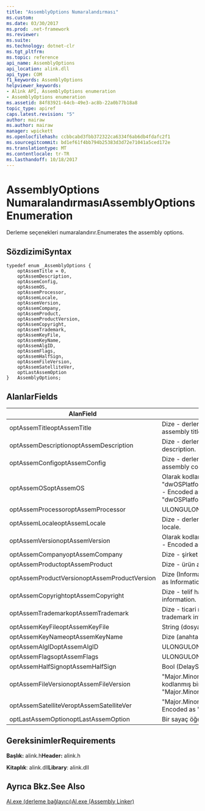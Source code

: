 ```yaml
---
title: "AssemblyOptions Numaralandırması"
ms.custom: 
ms.date: 03/30/2017
ms.prod: .net-framework
ms.reviewer: 
ms.suite: 
ms.technology: dotnet-clr
ms.tgt_pltfrm: 
ms.topic: reference
api_name: AssemblyOptions
api_location: alink.dll
api_type: COM
f1_keywords: AssemblyOptions
helpviewer_keywords:
- Alink API, AssemblyOptions enumeration
- AssemblyOptions enumeration
ms.assetid: 84f83921-64cb-49e3-ac8b-22a0b77b18a8
topic_type: apiref
caps.latest.revision: "5"
author: mairaw
ms.author: mairaw
manager: wpickett
ms.openlocfilehash: ccbbcabd3fbb372322ca6334f6ab6db4fdafc2f1
ms.sourcegitcommit: bd1ef61f4bb794b25383d3d72e71041a5ced172e
ms.translationtype: MT
ms.contentlocale: tr-TR
ms.lasthandoff: 10/18/2017
---
```

# <a name="assemblyoptions-enumeration"></a><span data-ttu-id="369c3-102">AssemblyOptions Numaralandırması</span><span class="sxs-lookup"><span data-stu-id="369c3-102">AssemblyOptions Enumeration</span></span>
<span data-ttu-id="369c3-103">Derleme seçenekleri numaralandırır.</span><span class="sxs-lookup"><span data-stu-id="369c3-103">Enumerates the assembly options.</span></span>  
  
## <a name="syntax"></a><span data-ttu-id="369c3-104">Sözdizimi</span><span class="sxs-lookup"><span data-stu-id="369c3-104">Syntax</span></span>  
  
```  
typedef enum _AssemblyOptions {  
    optAssemTitle = 0,  
    optAssemDescription,  
    optAssemConfig,  
    optAssemOS,  
    optAssemProcessor,  
    optAssemLocale,  
    optAssemVersion,  
    optAssemCompany,  
    optAssemProduct,  
    optAssemProductVersion,  
    optAssemCopyright,  
    optAssemTrademark,  
    optAssemKeyFile,  
    optAssemKeyName,  
    optAssemAlgID,  
    optAssemFlags,  
    optAssemHalfSign,  
    optAssemFileVersion,  
    optAssemSatelliteVer,  
    optLastAssemOption  
}   AssemblyOptions;  
```  
  
## <a name="fields"></a><span data-ttu-id="369c3-105">Alanlar</span><span class="sxs-lookup"><span data-stu-id="369c3-105">Fields</span></span>  
  
|<span data-ttu-id="369c3-106">Alan</span><span class="sxs-lookup"><span data-stu-id="369c3-106">Field</span></span>|<span data-ttu-id="369c3-107">Açıklama</span><span class="sxs-lookup"><span data-stu-id="369c3-107">Description</span></span>|  
|-----------|-----------------|  
|<span data-ttu-id="369c3-108">optAssemTitle</span><span class="sxs-lookup"><span data-stu-id="369c3-108">optAssemTitle</span></span>|<span data-ttu-id="369c3-109">Dize - derleme başlığı temsil eder.</span><span class="sxs-lookup"><span data-stu-id="369c3-109">String - Represents the assembly title.</span></span>|  
|<span data-ttu-id="369c3-110">optAssemDescription</span><span class="sxs-lookup"><span data-stu-id="369c3-110">optAssemDescription</span></span>|<span data-ttu-id="369c3-111">Dize - derleme açıklaması içerir.</span><span class="sxs-lookup"><span data-stu-id="369c3-111">String - Contains the assembly description.</span></span>|  
|<span data-ttu-id="369c3-112">optAssemConfig</span><span class="sxs-lookup"><span data-stu-id="369c3-112">optAssemConfig</span></span>|<span data-ttu-id="369c3-113">Dize - derleme yapılandırmasını içerir.</span><span class="sxs-lookup"><span data-stu-id="369c3-113">String - Contains the assembly configuration.</span></span>|  
|<span data-ttu-id="369c3-114">optAssemOS</span><span class="sxs-lookup"><span data-stu-id="369c3-114">optAssemOS</span></span>|<span data-ttu-id="369c3-115">Olarak kodlanmış bir dize -: "dwOSPlatformId.dwOSMajorVersion.dwOSMinorVersion".</span><span class="sxs-lookup"><span data-stu-id="369c3-115">String - Encoded as: "dwOSPlatformId.dwOSMajorVersion.dwOSMinorVersion".</span></span>|  
|<span data-ttu-id="369c3-116">optAssemProcessor</span><span class="sxs-lookup"><span data-stu-id="369c3-116">optAssemProcessor</span></span>|<span data-ttu-id="369c3-117">ULONG</span><span class="sxs-lookup"><span data-stu-id="369c3-117">ULONG</span></span>|  
|<span data-ttu-id="369c3-118">optAssemLocale</span><span class="sxs-lookup"><span data-stu-id="369c3-118">optAssemLocale</span></span>|<span data-ttu-id="369c3-119">Dize - derleme yerel içerir.</span><span class="sxs-lookup"><span data-stu-id="369c3-119">String - Contains the assembly locale.</span></span>|  
|<span data-ttu-id="369c3-120">optAssemVersion</span><span class="sxs-lookup"><span data-stu-id="369c3-120">optAssemVersion</span></span>|<span data-ttu-id="369c3-121">Olarak kodlanmış bir dize -: "Major.Minor.Build.Revision".</span><span class="sxs-lookup"><span data-stu-id="369c3-121">String - Encoded as: "Major.Minor.Build.Revision".</span></span>|  
|<span data-ttu-id="369c3-122">optAssemCompany</span><span class="sxs-lookup"><span data-stu-id="369c3-122">optAssemCompany</span></span>|<span data-ttu-id="369c3-123">Dize - şirket içerir.</span><span class="sxs-lookup"><span data-stu-id="369c3-123">String - Contains the company.</span></span>|  
|<span data-ttu-id="369c3-124">optAssemProduct</span><span class="sxs-lookup"><span data-stu-id="369c3-124">optAssemProduct</span></span>|<span data-ttu-id="369c3-125">Dize - ürün adı içeriyor.</span><span class="sxs-lookup"><span data-stu-id="369c3-125">String - Contains the product name.</span></span>|  
|<span data-ttu-id="369c3-126">optAssemProductVersion</span><span class="sxs-lookup"><span data-stu-id="369c3-126">optAssemProductVersion</span></span>|<span data-ttu-id="369c3-127">Dize (InformationalVersion olarak da bilinir).</span><span class="sxs-lookup"><span data-stu-id="369c3-127">String (also known as InformationalVersion).</span></span>|  
|<span data-ttu-id="369c3-128">optAssemCopyright</span><span class="sxs-lookup"><span data-stu-id="369c3-128">optAssemCopyright</span></span>|<span data-ttu-id="369c3-129">Dize - telif hakkı bilgileri içerir.</span><span class="sxs-lookup"><span data-stu-id="369c3-129">String - Contains the copyright information.</span></span>|  
|<span data-ttu-id="369c3-130">optAssemTrademark</span><span class="sxs-lookup"><span data-stu-id="369c3-130">optAssemTrademark</span></span>|<span data-ttu-id="369c3-131">Dize - ticari marka bilgileri içerir.</span><span class="sxs-lookup"><span data-stu-id="369c3-131">String - Contains the trademark information.</span></span>|  
|<span data-ttu-id="369c3-132">optAssemKeyFile</span><span class="sxs-lookup"><span data-stu-id="369c3-132">optAssemKeyFile</span></span>|<span data-ttu-id="369c3-133">String (dosya adı).</span><span class="sxs-lookup"><span data-stu-id="369c3-133">String (file name).</span></span>|  
|<span data-ttu-id="369c3-134">optAssemKeyName</span><span class="sxs-lookup"><span data-stu-id="369c3-134">optAssemKeyName</span></span>|<span data-ttu-id="369c3-135">Dize (anahtar adı).</span><span class="sxs-lookup"><span data-stu-id="369c3-135">String (The key name).</span></span>|  
|<span data-ttu-id="369c3-136">optAssemAlgID</span><span class="sxs-lookup"><span data-stu-id="369c3-136">optAssemAlgID</span></span>|<span data-ttu-id="369c3-137">ULONG</span><span class="sxs-lookup"><span data-stu-id="369c3-137">ULONG</span></span>|  
|<span data-ttu-id="369c3-138">optAssemFlags</span><span class="sxs-lookup"><span data-stu-id="369c3-138">optAssemFlags</span></span>|<span data-ttu-id="369c3-139">ULONG</span><span class="sxs-lookup"><span data-stu-id="369c3-139">ULONG</span></span>|  
|<span data-ttu-id="369c3-140">optAssemHalfSign</span><span class="sxs-lookup"><span data-stu-id="369c3-140">optAssemHalfSign</span></span>|<span data-ttu-id="369c3-141">Bool (DelaySign da bilinir).</span><span class="sxs-lookup"><span data-stu-id="369c3-141">Bool (Also known as DelaySign).</span></span>|  
|<span data-ttu-id="369c3-142">optAssemFileVersion</span><span class="sxs-lookup"><span data-stu-id="369c3-142">optAssemFileVersion</span></span>|<span data-ttu-id="369c3-143">"Major.Minor.Build.Revision"--ProductVersion aynı olarak kodlanmış bir dize -.</span><span class="sxs-lookup"><span data-stu-id="369c3-143">String - Encoded as "Major.Minor.Build.Revision"--same as ProductVersion.</span></span>|  
|<span data-ttu-id="369c3-144">optAssemSatelliteVer</span><span class="sxs-lookup"><span data-stu-id="369c3-144">optAssemSatelliteVer</span></span>|<span data-ttu-id="369c3-145">"Major.Minor.Build.Revision" kodlanmış bir dize -.</span><span class="sxs-lookup"><span data-stu-id="369c3-145">String - Encoded as "Major.Minor.Build.Revision".</span></span>|  
|<span data-ttu-id="369c3-146">optLastAssemOption</span><span class="sxs-lookup"><span data-stu-id="369c3-146">optLastAssemOption</span></span>|<span data-ttu-id="369c3-147">Bir sayaç öğelerin sayısı.</span><span class="sxs-lookup"><span data-stu-id="369c3-147">A counter of the number of elements.</span></span>|  
  
## <a name="requirements"></a><span data-ttu-id="369c3-148">Gereksinimler</span><span class="sxs-lookup"><span data-stu-id="369c3-148">Requirements</span></span>  
 <span data-ttu-id="369c3-149">**Başlık:** alink.h</span><span class="sxs-lookup"><span data-stu-id="369c3-149">**Header:** alink.h</span></span>  
  
 <span data-ttu-id="369c3-150">**Kitaplık**: alink.dll</span><span class="sxs-lookup"><span data-stu-id="369c3-150">**Library**: alink.dll</span></span>  
  
## <a name="see-also"></a><span data-ttu-id="369c3-151">Ayrıca Bkz.</span><span class="sxs-lookup"><span data-stu-id="369c3-151">See Also</span></span>  
 [<span data-ttu-id="369c3-152">Al.exe (derleme bağlayıcı)</span><span class="sxs-lookup"><span data-stu-id="369c3-152">Al.exe (Assembly Linker)</span></span>](../../../../docs/framework/tools/al-exe-assembly-linker.md)
